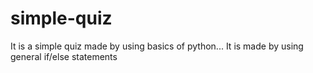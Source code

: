 # simple-quiz
It is a simple quiz made by using basics of python...
It is made by using general if/else statements
